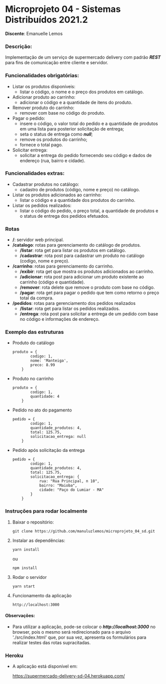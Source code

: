 # Microprojeto 04 - Sistemas Distribuídos 2021.2

**Discente**: Emanuelle Lemos

### **Descrição:**

Implementação de um serviço de supermercado delivery com padrão ***REST*** para fins de comunicação entre cliente e servidor.


### **Funcionalidades obrigatórias:**

* Listar os produtos disponíveis:
    - listar o código, o nome e o preço dos produtos em catálogo.
* Adicionar produto ao carrinho:
    - adicionar o código e a quantidade de itens do produto.
* Remover produto do carrinho:
    - remover com base no código do produto.
* Pagar o pedido:
    - insere o código, o valor total do pedido e a quantidade de produtos em uma lista para posterior solicitação de entrega;
    - seta o status de entrega como ***null***;
    - remove os produtos do carrinho;
    - fornece o total pago.
* Solicitar entrega:
    - solicitar a entrega do pedido fornecendo seu código e dados de endereço (rua, bairro e cidade).


### **Funcionalidades extras:**

* Cadastrar produtos no catálogo:
    - cadastro de produtos (código, nome e preço) no catálogo.
* Listar os produtos adicionados ao carrinho:
    - listar o código e a quantidade dos produtos do carrinho.
* Listar os pedidos realizados:
    - listar o código do pedido, o preço total, a quantidade de produtos e o status de entrega dos pedidos efetuados.

### **Rotas**

* **/**: servidor web principal.
* **/catalogo**: rotas para gerenciamento do catálogo de produtos.
    - **/listar**: rota get para listar os produtos em catálogo.
    - **/cadastrar**: rota post para cadastrar um produto no catálogo (codigo, nome e preço).
* **/carrinho**: rotas para gerenciamento do carrinho.
    - **/exibir**: rota get que mostra os produtos adicionados ao carrinho.
    - **/adicionar**: rota post para adicionar um produto existente ao carrinho (código e quantidade).
    - **/remover**: rota delete que remove o produto com base no código.
    - **/pagar**: rota get para pagar o pedido que tem como retorno o preço total da compra.
* **/pedidos**: rotas para gerenciamento dos pedidos realizados 
    - **/listar**: rota get para listar os pedidos realizados.
    - **/entrega**: rota post para solicitar a entrega de um pedido com base no código e informações de endereço.

### **Exemplo das estruturas**

- Produto do catálogo
    
    ```
    produto = {
            codigo: 1,
            nome: 'Manteiga',
            preco: 8.99
        }
    ```

- Produto no carrinho

    ```
    produto = {
            codigo: 1,
            quantidade: 4
        }
    ```

- Pedido no ato do pagamento
    ```
    pedido = {
            codigo: 1,
            quantidade_produtos: 4,
            total: 125.75,
            solicitacao_entrega: null
        }
    ```

- Pedido após solicitação da entrega
    ```
    pedido = {
            codigo: 1,
            quantidade_produtos: 4,
            total: 125.75,
            solicitacao_entrega: {
                rua: "Rua Principal, n 10",
                bairro: "Maioba",
                cidade: "Paço do Lumiar - MA"
            }
        }
    ```
    

### **Instruções para rodar localmente**

1) Baixar o repositório:

    ```
    git clone https://github.com/manuluzlemos/microprojeto_04_sd.git
    ```

2) Instalar as dependências:

    ```
    yarn install 
    ```

    ou

    ```
    npm install
    ```

3) Rodar o servidor

    ```
    yarn start
    ```

4) Funcionamento da aplicação
    
    ```
    http://localhost:3000
    ```

#### Observações:
* Para utilizar a aplicação, pode-se colocar o ***http://localhost:3000*** no browser, pois o mesmo será redirecionado para o arquivo './src/index.html' que, por sua vez, apresenta os formulários para realizar testes das rotas supracitadas.

### Heroku

* A aplicação está disponível em: 

    https://supermercado-delivery-sd-04.herokuapp.com/


